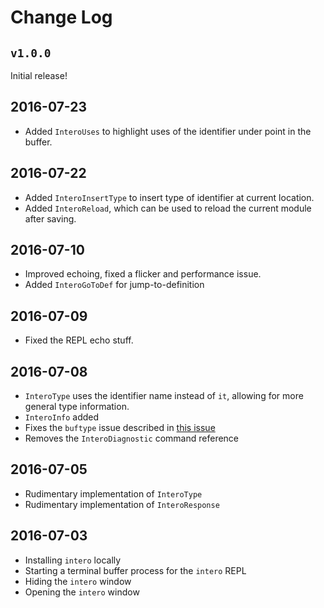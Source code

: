 # Change Log

## `v1.0.0`

Initial release! 

## 2016-07-23

- Added `InteroUses` to highlight uses of the identifier under point in the
  buffer.

## 2016-07-22

- Added `InteroInsertType` to insert type of identifier at current location.
- Added `InteroReload`, which can be used to reload the current module after
  saving.

## 2016-07-10

- Improved echoing, fixed a flicker and performance issue.
- Added `InteroGoToDef` for jump-to-definition

## 2016-07-09

- Fixed the REPL echo stuff.

## 2016-07-08

- `InteroType` uses the identifier name instead of `it`, allowing for more
general type information.
- `InteroInfo` added
- Fixes the `buftype` issue described in [this issue](https://github.com/parsonsmatt/intero-neovim/issues/9)
- Removes the `InteroDiagnostic` command reference

## 2016-07-05

- Rudimentary implementation of `InteroType`
- Rudimentary implementation of `InteroResponse`

## 2016-07-03

- Installing `intero` locally
- Starting a terminal buffer process for the `intero` REPL
- Hiding the `intero` window
- Opening the `intero` window
